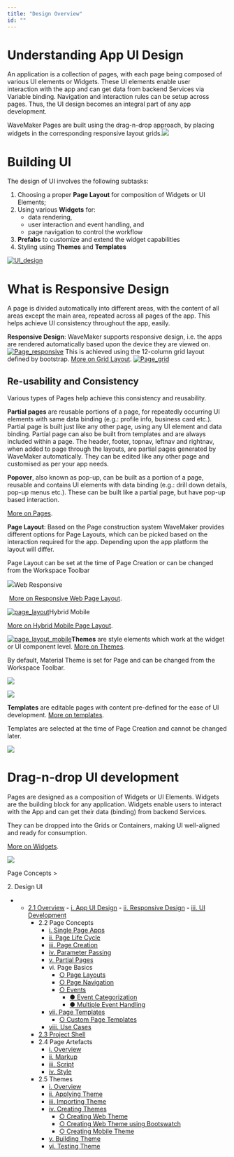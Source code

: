 ```yaml
---
title: "Design Overview"
id: ""
---
```


# Understanding App UI Design

An application is a collection of pages, with each page being composed of various UI elements or Widgets. These UI elements enable user interaction with the app and can get data from backend Services via Variable binding. Navigation and interaction rules can be setup across pages. Thus, the UI design becomes an integral part of any app development.

WaveMaker Pages are built using the drag-n-drop approach, by placing widgets in the corresponding responsive layout grids.[![](https://www.wavemaker.com./assets/UI_design-1.png)](./assets/UI_design-1.png)

# Building UI

The design of UI involves the following subtasks:

1. Choosing a proper **Page Layout** for composition of Widgets or UI Elements;
2. Using various **Widgets** for:
    - data rendering,
    - user interaction and event handling, and
    - page navigation to control the workflow
3. **Prefabs** to customize and extend the widget capabilities
4. Styling using **Themes** and **Templates**

[![UI_design](./assets/UI_design.png)](./assets/UI_design.png)

# What is Responsive Design

A page is divided automatically into different areas, with the content of all areas except the main area, repeated across all pages of the app. This helps achieve UI consistency throughout the app, easily.

**Responsive Design**: WaveMaker supports responsive design, i.e. the apps are rendered automatically based upon the device they are viewed on. [![Page_responsive](./assets/Page_responsive.png)](./assets/Page_responsive.png) This is achieved using the 12-column grid layout defined by bootstrap. [More on Grid Layout](/learn/app-development/widgets/container/grid-layout/). [![Page_grid](./assets/Page_grid.png)](./assets/Page_grid.png)

## Re-usability and Consistency

Various types of Pages help achieve this consistency and reusability.

**Partial pages** are reusable portions of a page, for repeatedly occurring UI elements with same data binding (e.g.: profile info, business card etc.). Partial page is built just like any other page, using any UI element and data binding. Partial page can also be built from templates and are always included within a page. The header, footer, topnav, leftnav and rightnav, when added to page through the layouts, are partial pages generated by WaveMaker automatically. They can be edited like any other page and customised as per your app needs.

**Popover**, also known as pop-up, can be built as a portion of a page, reusable and contains UI elements with data binding (e.g.: drill down details, pop-up menus etc.). These can be built like a partial page, but have pop-up based interaction.

[More on Pages](/learn/app-development/ui-design/page-concepts/).

**Page Layout**: Based on the Page construction system WaveMaker provides different options for Page Layouts, which can be picked based on the interaction required for the app. Depending upon the app platform the layout will differ.

Page Layout can be set at the time of Page Creation or can be changed from the Workspace Toolbar

[![](./assets/layout_change.png)](./assets/layout_change.png)Web Responsive

 [More on Responsive Web Page Layout](/learn/responsive-web/web-ui-design/).

[![page_layout](./assets/page_layout.png)](./assets/page_layout.png)Hybrid Mobile

[More on Hybrid Mobile Page Layout](/learn/hybrid-mobile/mobile-page-concepts/).

[![page_layout_mobile](./assets/page_layout_mobile.png)](./assets/page_layout_mobile.png)**Themes** are style elements which work at the widget or UI component level. [More on Themes](/learn/app-development/ui-design/themes/).

By default, Material Theme is set for Page and can be changed from the Workspace Toolbar.

[![](./assets/theme_change.png)](./assets/theme_change.png)

[![](./assets/theme_concept.png)](./assets/theme_concept.png)

**Templates** are editable pages with content pre-defined for the ease of UI development. [More on templates](/learn/app-development/ui-design/page-concepts/page-templates/).

Templates are selected at the time of Page Creation and cannot be changed later.

[![](./assets/template_concept.png)](./assets/template_concept.png)

# Drag-n-drop UI development

Pages are designed as a composition of Widgets or UI Elements. Widgets are the building block for any application. Widgets enable users to interact with the App and can get their data (binding) from backend Services.

They can be dropped into the Grids or Containers, making UI well-aligned and ready for consumption.

[More on Widgets](/learn/app-development/widgets/ui-elements/).

[![](./assets/widget_concept.png)](./assets/widget_concept.png)

Page Concepts >

2\. Design UI

- - [2.1 Overview](#)
        - [i. App UI Design](#app-ui-design)
        - [ii. Responsive Design](#responsive-design)
        - [iii. UI Development](#ui-development)
    - 2.2 Page Concepts
        - [i. Single Page Apps](/learn/app-development/ui-design/page-concepts/)
        - [ii. Page Life Cycle](/learn/app-development/ui-design/page-concepts/#page-lifecycle)
        - [iii. Page Creation](/learn/app-development/ui-design/page-creation/)
        - [iv. Parameter Passing](/learn/app-development/ui-design/page-creation/#page-parameters)
        - [v. Partial Pages](/learn/app-development/ui-design/page-concepts/partial-pages/)
        - vi. Page Basics
            - [○ Page Layouts](/learn/app-development/ui-design/page-concepts/page-layouts/#page-layouts)
            - [○ Page Navigation](/learn/app-development/ui-design/page-concepts/page-layouts/#page-navigation)
            - [○ Events](/learn/app-development/ui-design/page-concepts/page-layouts/#events)
                - [● Event Categorization](/learn/app-development/ui-design/page-concepts/page-layouts/#event-categorization)
                - [● Multiple Event Handling](/learn/app-development/ui-design/page-concepts/page-layouts/#multiple-events)
        - [vii. Page Templates](/learn/app-development/ui-design/page-concepts/page-templates/)
            - [○ Custom Page Templates](/learn/app-development/ui-design/page-concepts/page-templates/#creating-page-templates)
        - [viii. Use Cases](/learn/app-development/ui-design/use-cases-ui-design/)
    - [2.3 Project Shell](/learn/app-development/ui-design/project-shells/)
    - 2.4 Page Artefacts
        - [i. Overview](/learn/app-development/ui-design/page-artefacts/)
        - [ii. Markup](/learn/app-development/ui-design/page-artefacts/#page-markup)
        - [iii. Script](/learn/app-development/ui-design/page-artefacts/#page-script)
        - [iv. Style](/learn/app-development/ui-design/page-artefacts/#page-style)
    - 2.5 Themes
        - [i. Overview](/learn/app-development/ui-design/themes/)
        - [ii. Applying Theme](/learn/app-development/ui-design/themes/#apply-theme)
        - [iii. Importing Theme](/learn/app-development/ui-design/themes/#import-theme)
        - [iv. Creating Themes](/learn/app-development/ui-design/themes/#create-theme)
            - [○ Creating Web Theme](/learn/app-development/ui-design/themes/#create-theme-web)
            - [○ Creating Web Theme using Bootswatch](/learn/app-development/ui-design/themes/#create-theme-bootswatch)
            - [○ Creating Mobile Theme](/learn/app-development/ui-design/themes/#create-theme-mobile)
        - [v. Building Theme](/learn/app-development/ui-design/themes/#build-theme)
        - [vi. Testing Theme](/learn/app-development/ui-design/themes/#test-theme)
